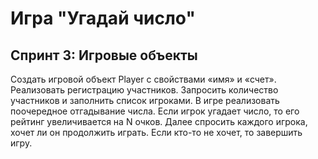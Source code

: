 # Игра "Угадай число"
## Спринт 3: Игровые объекты
Создать игровой объект Player с свойствами «имя» и «счет». Реализовать регистрацию участников. Запросить количество участников и заполнить список игроками. В игре реализовать поочередное отгадывание числа. Если игрок угадает число, то его рейтинг увеличивается на N очков. Далее спросить каждого игрока, хочет ли он продолжить играть. Если кто-то не хочет, то завершить игру.
